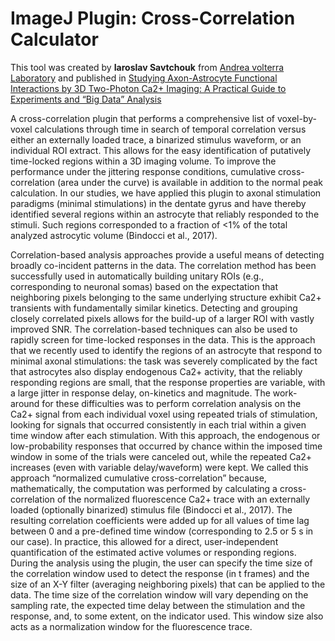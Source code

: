 # ImageJ Plugin: Cross-Correlation Calculator

This tool was created by **Iaroslav Savtchouk** from [Andrea volterra Laboratory](https://wwwfbm.unil.ch/dnf/group/glia-an-active-synaptic-partner/member/volterra-andrea-volterra) and published in [Studying Axon-Astrocyte Functional Interactions by 3D Two-Photon Ca2+ Imaging: A Practical Guide to Experiments and “Big Data” Analysis](https://www.frontiersin.org/articles/10.3389/fncel.2018.00098/full)

A cross-correlation plugin that performs a comprehensive list of voxel-by-voxel calculations through time in search of temporal correlation versus either an externally loaded trace, a binarized stimulus waveform, or an individual ROI extract. This allows for the easy identification of putatively time-locked regions within a 3D imaging volume. To improve the performance under the jittering response conditions, cumulative cross-correlation (area under the curve) is available in addition to the normal peak calculation. In our studies, we have applied this plugin to axonal stimulation paradigms (minimal stimulations) in the dentate gyrus and have thereby identified several regions within an astrocyte that reliably responded to the stimuli. Such regions corresponded to a fraction of <1% of the total analyzed astrocytic volume (Bindocci et al., 2017).


[](/img/fncel-12-00098-g007.jpg)

Correlation-based analysis approaches provide a useful means of detecting broadly co-incident patterns in the data. The correlation method has been successfully used in automatically building unitary ROIs (e.g., corresponding to neuronal somas) based on the expectation that neighboring pixels belonging to the same underlying structure exhibit Ca2+ transients with fundamentally similar kinetics. Detecting and grouping closely correlated pixels allows for the build-up of a larger ROI with vastly improved SNR. The correlation-based techniques can also be used to rapidly screen for time-locked responses in the data. This is the approach that we recently used to identify the regions of an astrocyte that respond to minimal axonal stimulations: the task was severely complicated by the fact that astrocytes also display endogenous Ca2+ activity, that the reliably responding regions are small, that the response properties are variable, with a large jitter in response delay, on-kinetics and magnitude. The work-around for these difficulties was to perform correlation analysis on the Ca2+ signal from each individual voxel using repeated trials of stimulation, looking for signals that occurred consistently in each trial within a given time window after each stimulation. With this approach, the endogenous or low-probability responses that occurred by chance within the imposed time window in some of the trials were canceled out, while the repeated Ca2+ increases (even with variable delay/waveform) were kept. We called this approach “normalized cumulative cross-correlation” because, mathematically, the computation was performed by calculating a cross-correlation of the normalized fluorescence Ca2+ trace with an externally loaded (optionally binarized) stimulus file (Bindocci et al., 2017). The resulting correlation coefficients were added up for all values of time lag between 0 and a pre-defined time window (corresponding to 2.5 or 5 s in our case). In practice, this allowed for a direct, user-independent quantification of the estimated active volumes or responding regions. During the analysis using the plugin, the user can specify the time size of the correlation window used to detect the response (in t frames) and the size of an X-Y filter (averaging neighboring pixels) that can be applied to the data. The time size of the correlation window will vary depending on the sampling rate, the expected time delay between the stimulation and the response, and, to some extent, on the indicator used. This window size also acts as a normalization window for the fluorescence trace.
